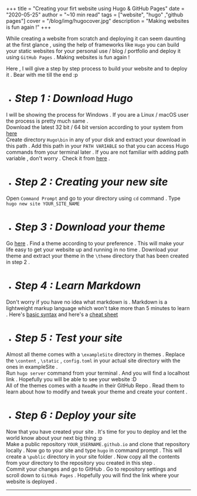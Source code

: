 +++
title = "Creating your firt website using Hugo & GitHub Pages"
date = "2020-05-25"
author = "~10 min read"
tags = ["website", "hugo" ,"github pages"]
cover = "/blog/img/hugocover.jpg"
description = "Making websites is fun again !"
+++

While creating a website from scratch and deploying it can seem daunting at the first glance , using the help of frameworks like `Hugo` you can build your static websites for your personal use / blog / portfolio and deploy it using `GitHub Pages` . Making websites is fun again ! 

Here , I will give a step by step process to build your website and to deploy it . Bear with me till the end :p 

- # *Step 1 : Download Hugo*
I will be showing the process for Windows . If you are a Linux / macOS user the process is pretty much same .  
Download the latest 32 bit / 64 bit version according to your system from [here](https://github.com/gohugoio/hugo/releases)  
Create directory `Hugo\bin` in any of your disk and extract your download in this path . Add this path in your `PATH VARIABLE` so that you can access Hugo commands from your terminal later . If you are not familiar with adding path variable , don't worry . Check it from [here](https://docs.telerik.com/teststudio/features/test-runners/add-path-environment-variables) .  

- # *Step 2 : Creating your new site*
Open `Command Prompt` and go to your directory using `cd` command . Type `hugo new site YOUR_SITE_NAME` 

- # *Step 3 : Download your theme*
Go [here](https://themes.gohugo.io/) . Find a theme according to your preference . This will make your life easy to get your website up and running in no time . Download your theme and extract your theme in the `\theme` directory that has been created in step 2 .  

- # *Step 4 : Learn Markdown*
Don't worry if you have no idea what markdown is . Markdown is a lightweight markup language which won't take more than 5 minutes to learn . Here's [basic syntax](https://www.markdownguide.org/basic-syntax/) and here's a [cheat sheet](https://www.markdownguide.org/cheat-sheet/)

- # *Step 5 : Test your site*
Almost all theme comes with a `\exampleSite` directory in themes . Replace the `\content` , `\static` , `config.toml` in your actual site directory with the ones in exampleSite .  
Run `hugo server` command from your terminal . And you will find a localhost link . Hopefully you will be able to see your website :D  
All of the themes comes with a `ReadMe` in their GitHub Repo . Read them to learn about how to modify and tweak your theme and create your content .

- # *Step 6 : Deploy your site* 

Now that you have created your site . It's time for you to deploy and let the world know about your next big thing :p  
Make a public repository `YOUR_USERNAME.github.io` and clone that repository locally . Now go to your site and type `hugo` in command prompt . This will create a `\public` directory in your site folder . Now copy all the contents from your directory to the repository you created in this step .   
Commit your changes and go to GitHub . Go to repository settings and scroll down to `GitHub Pages` . Hopefully you will find the link where your website is deployed . 

---


